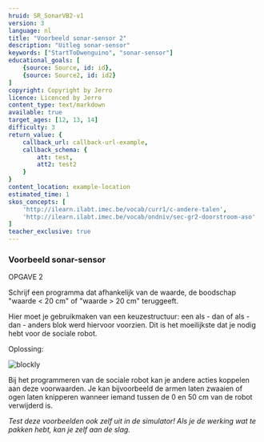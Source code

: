 ```yaml
---
hruid: SR_SonarVB2-v1
version: 3
language: nl
title: "Voorbeeld sonar-sensor 2"
description: "Uitleg sonar-sensor"
keywords: ["StartToDwenguino", "sonar-sensor"]
educational_goals: [
    {source: Source, id: id}, 
    {source: Source2, id: id2}
]
copyright: Copyright by Jerro
licence: Licenced by Jerro
content_type: text/markdown
available: true
target_ages: [12, 13, 14]
difficulty: 3
return_value: {
    callback_url: callback-url-example,
    callback_schema: {
        att: test,
        att2: test2
    }
}
content_location: example-location
estimated_time: 1
skos_concepts: [
    'http://ilearn.ilabt.imec.be/vocab/curr1/c-andere-talen', 
    'http://ilearn.ilabt.imec.be/vocab/ondniv/sec-gr2-doorstroom-aso'
]
teacher_exclusive: true
---
```


### Voorbeeld sonar-sensor

OPGAVE 2  

Schrijf een programma dat afhankelijk van de waarde, de boodschap "waarde < 20 cm" of "waarde > 20 cm" teruggeeft.

Hier moet je gebruikmaken van een keuzestructuur: een als - dan of als - dan - anders blok werd hiervoor voorzien. Dit is het moeilijkste dat je nodig hebt voor de sociale robot.

Oplossing:  

![blockly](@learning-object/SRM_Sonar2-v1/nl/3)

Bij het programmeren van de sociale robot kan je andere acties koppelen aan deze voorwaarden. Je kan bijvoorbeeld de armen laten zwaaien of ogen laten knipperen wanneer iemand tussen de 0 en 50 cm van de robot verwijderd is.

*Test deze voorbeelden ook zelf uit in de simulator! Als je de werking wat te pakken hebt, kan je zelf aan de slag.*